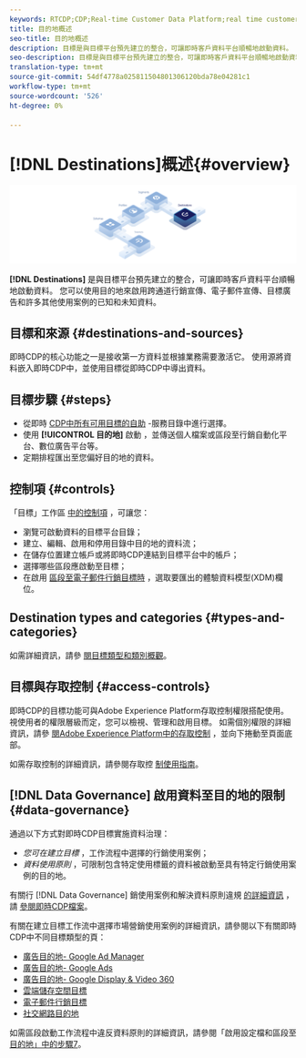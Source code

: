 ```yaml
---
keywords: RTCDP;CDP;Real-time Customer Data Platform;real time customer data platform;real time cdp;cdp;destinations;destination;rtcdp
title: 目的地概述
seo-title: 目的地概述
description: 目標是與目標平台預先建立的整合，可讓即時客戶資料平台順暢地啟動資料。 您可以使用Adobe即時客戶資料平台中的「目標」來啟用您已知和未知的跨通道行銷宣傳、電子郵件宣傳、目標廣告及許多其他使用案例資料。
seo-description: 目標是與目標平台預先建立的整合，可讓即時客戶資料平台順暢地啟動資料。 您可以使用Adobe即時客戶資料平台中的「目標」來啟用您已知和未知的跨通道行銷宣傳、電子郵件宣傳、目標廣告及許多其他使用案例資料。
translation-type: tm+mt
source-git-commit: 54df4778a025811504801306120bda78e04281c1
workflow-type: tm+mt
source-wordcount: '526'
ht-degree: 0%

---
```



# [!DNL Destinations]概述{#overview}

![目標概述橫幅](/help/rtcdp/destinations/assets/destinations-overview-banner.png)

**[!DNL Destinations]** 是與目標平台預先建立的整合，可讓即時客戶資料平台順暢地啟動資料。 您可以使用目的地來啟用跨通道行銷宣傳、電子郵件宣傳、目標廣告和許多其他使用案例的已知和未知資料。

## 目標和來源 {#destinations-and-sources}

即時CDP的核心功能之一是接收第一方資料並根據業務需要激活它。 使用源將資料嵌入即時CDP中，並使用目標從即時CDP中導出資料。

## 目標步驟 {#steps}

* 從即時 [CDP中所有可用目標的自助](/help/rtcdp/destinations/destinations-catalog.md) -服務目錄中進行選擇。
* 使用 **[!UICONTROL 目的地]** 啟動 [](/help/rtcdp/destinations/activate-destinations.md) ，並傳送個人檔案或區段至行銷自動化平台、數位廣告平台等。
* 定期排程匯出至您偏好目的地的資料。

## 控制項 {#controls}

「目標」工作區 [中的控制項](/help/rtcdp/destinations/destinations-workspace.md) ，可讓您：

* 瀏覽可啟動資料的目標平台目錄；
* 建立、編輯、啟用和停用目錄中目的地的資料流；
* 在儲存位置建立帳戶或將即時CDP連結到目標平台中的帳戶；
* 選擇哪些區段應啟動至目標；
* 在啟用 [區段至電子郵件行銷目標時](../../xdm/home.md) ，選取要匯出的體驗資料模型(XDM)欄位。

## Destination types and categories {#types-and-categories}

如需詳細資訊，請參 [閱目標類型和類別概觀](/help/rtcdp/destinations/destination-types.md)。

## 目標與存取控制 {#access-controls}

即時CDP的目標功能可與Adobe Experience Platform存取控制權限搭配使用。 視使用者的權限層級而定，您可以檢視、管理和啟用目標。 如需個別權限的詳細資訊，請參 [閱Adobe Experience Platform中的存取控制](../../access-control/home.md) ，並向下捲動至頁面底部。

如需存取控制的詳細資訊，請參閱存取控 [制使用指南](../../access-control/ui/overview.md)。

## [!DNL Data Governance] 啟用資料至目的地的限制 {#data-governance}

通過以下方式對即時CDP目標實施資料治理：

* *您可在建立目標* ，工作流程中選擇的行銷使用案例；
* *資料使用原則* ，可限制包含特定使用標籤的資料被啟動至具有特定行銷使用案例的目的地。

有關行 [!DNL Data Governance] 銷使用案例和解決資料原則違規 [的詳細資訊](/help/rtcdp/privacy/data-governance-overview.md#destinations) ，請 [參閱即時CDP檔案](/help/rtcdp/privacy/data-governance-overview.md#enforcement)。

有關在建立目標工作流中選擇市場營銷使用案例的詳細資訊，請參閱以下有關即時CDP中不同目標類型的頁：

* [廣告目的地- Google Ad Manager ](/help/rtcdp/destinations/google-ad-manager-destination.md)
* [廣告目的地- Google Ads](/help/rtcdp/destinations/google-ads-destination.md)
* [廣告目的地- Google Display &amp; Video 360 ](/help/rtcdp/destinations/google-dv360-destination.md)
* [雲端儲存空間目標](/help/rtcdp/destinations/cloud-storage-destinations-workflow.md)
* [電子郵件行銷目標](/help/rtcdp/destinations/email-marketing-destinations.md)
* [社交網路目的地](/help/rtcdp/destinations/social-network-destinations-workflow.md)

如需區段啟動工作流程中違反資料原則的詳細資訊，請參閱「啟用設定檔和區段至 [目的地」中的步驟7](/help/rtcdp/destinations/activate-destinations.md)。